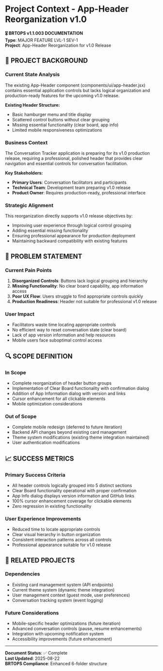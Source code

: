 # Project Context - App-Header Reorganization v1.0

**🎖️ BRTOPS v1.1.003 DOCUMENTATION**  
**Type**: MAJOR FEATURE LVL-1 SEV-1  
**Project**: App-Header Reorganization for v1.0 Release

## 📍 PROJECT BACKGROUND

### Current State Analysis
The existing App-Header component (components/ui/app-header.jsx) contains essential application controls but lacks logical organization and production-ready features for the upcoming v1.0 release.

**Existing Header Structure:**
- Basic hamburger menu and title display
- Scattered control buttons without clear grouping
- Missing essential functionality (clear board, app info)
- Limited mobile responsiveness optimizations

### Business Context
The Conversation Tracker application is preparing for its v1.0 production release, requiring a professional, polished header that provides clear navigation and essential controls for conversation facilitation.

**Key Stakeholders:**
- **Primary Users**: Conversation facilitators and participants
- **Technical Team**: Development team preparing v1.0 release
- **Product Owner**: Requires production-ready, professional interface

### Strategic Alignment
This reorganization directly supports v1.0 release objectives by:
- Improving user experience through logical control grouping
- Adding essential missing functionality
- Ensuring professional appearance for production deployment
- Maintaining backward compatibility with existing features

## 🎯 PROBLEM STATEMENT

### Current Pain Points
1. **Disorganized Controls**: Buttons lack logical grouping and hierarchy
2. **Missing Functionality**: No clear board capability, app information access
3. **Poor UX Flow**: Users struggle to find appropriate controls quickly
4. **Production Readiness**: Header not suitable for professional v1.0 release

### User Impact
- Facilitators waste time locating appropriate controls
- No efficient way to reset conversation state (clear board)
- Lack of app version information and help resources
- Mobile users face suboptimal control access

## 🔍 SCOPE DEFINITION

### In Scope
- Complete reorganization of header button groups
- Implementation of Clear Board functionality with confirmation dialog
- Addition of App Information dialog with version and links
- Cursor enhancement for all clickable elements
- Mobile optimization considerations

### Out of Scope
- Complete mobile redesign (deferred to future iteration)
- Backend API changes beyond existing card management
- Theme system modifications (existing theme integration maintained)
- User authentication modifications

## 📈 SUCCESS METRICS

### Primary Success Criteria
- All header controls logically grouped into 5 distinct sections
- Clear Board functionality operational with proper confirmation
- App Info dialog displays version information and GitHub links
- 100% cursor enhancement coverage for clickable elements
- Zero regression in existing functionality

### User Experience Improvements
- Reduced time to locate appropriate controls
- Clear visual hierarchy in button organization
- Consistent interaction patterns across all controls
- Professional appearance suitable for v1.0 release

## 🔗 RELATED PROJECTS

### Dependencies
- Existing card management system (API endpoints)
- Current theme system (dynamic theme integration)
- User management context (guest mode, user preferences)
- Conversation tracking system (event logging)

### Future Considerations
- Mobile-specific header optimizations (future iteration)
- Advanced conversation controls (pause, resume enhancements)
- Integration with upcoming notification system
- Accessibility improvements (future enhancement)

---

**Document Status**: ✅ Complete  
**Last Updated**: 2025-08-22  
**BRTOPS Compliance**: Enhanced 6-folder structure